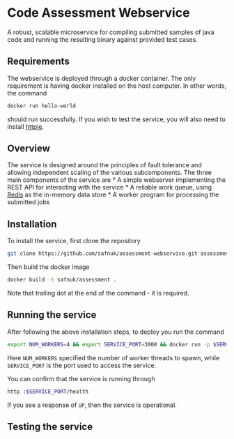 # Code Assessment Webservice
A robust, scalable microservice for compiling submitted samples of java code and running the resulting binary against provided test cases.

## Requirements

The webservice is deployed through a docker container. The only requirement is having docker installed on the host computer. In other words, the command
```bash
docker run hello-world
```
should run successfully. If you wish to test the service, you will also need to install [httpie](https://httpie.org).

## Overview

The service is designed around the principles of fault tolerance and allowing independent scaling of the various subcomponents. The three main components of the service are
    * A simple webserver implementing the REST API for interacting with the service
    * A reliable work queue, using [Redis](redis.io) as the in-memory data store
    * A worker program for processing the submitted jobs


## Installation

To install the service, first clone the repository
```bash
git clone https://github.com/safnuk/assessment-webservice.git assessment && cd assessment
```
Then build the docker image
```bash
docker build -t safnuk/assessment .
```
Note that trailing dot at the end of the command - it is required.

## Running the service

After following the above installation steps, to deploy you run the command
```bash
export NUM_WORKERS=4 && export SERVICE_PORT=3000 && docker run -p $SERVICE_PORT:3000 -d --name assessment safnuk/assessment $NUM_WORKERS
```
Here `NUM_WORKERS` specified the number of worker threads to spawn, while `SERVICE_PORT` is the port used to access the service.

You can confirm that the service is running through
```bash
http :$SERVICE_PORT/health
```
If you see a response of `UP`, then the service is operational.

## Testing the service
